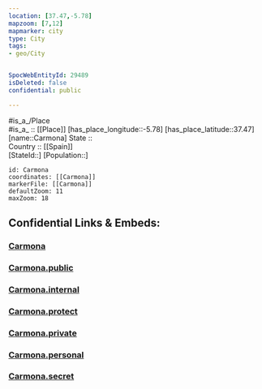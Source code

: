 ```yaml
---
location: [37.47,-5.78] 
mapzoom: [7,12] 
mapmarker: city 
type: City
tags:
- geo/City


SpocWebEntityId: 29489
isDeleted: false
confidential: public

---
```

#is_a_/Place  
#is_a_ :: [[Place]] 
[has_place_longitude::-5.78] 
[has_place_latitude::37.47] 
[name::Carmona] 
State ::  
Country :: [[Spain]]  
[StateId::] 
[Population::] 



```leaflet
id: Carmona
coordinates: [[Carmona]] 
markerFile: [[Carmona]] 
defaultZoom: 11 
maxZoom: 18
```


## Confidential Links & Embeds: 

### [Carmona](/_Standards/Earth/Continent/Europe/Europe~South/Spain/Provinces~Spain/Andalusia/Sevilla.Province/City/Carmona.md) 

### [Carmona.public](/_public/Earth/Continent/Europe/Europe~South/Spain/Provinces~Spain/Andalusia/Sevilla.Province/City/Carmona.public.md) 

### [Carmona.internal](/_internal/Earth/Continent/Europe/Europe~South/Spain/Provinces~Spain/Andalusia/Sevilla.Province/City/Carmona.internal.md) 

### [Carmona.protect](/_protect/Earth/Continent/Europe/Europe~South/Spain/Provinces~Spain/Andalusia/Sevilla.Province/City/Carmona.protect.md) 

### [Carmona.private](/_private/Earth/Continent/Europe/Europe~South/Spain/Provinces~Spain/Andalusia/Sevilla.Province/City/Carmona.private.md) 

### [Carmona.personal](/_personal/Earth/Continent/Europe/Europe~South/Spain/Provinces~Spain/Andalusia/Sevilla.Province/City/Carmona.personal.md) 

### [Carmona.secret](/_secret/Earth/Continent/Europe/Europe~South/Spain/Provinces~Spain/Andalusia/Sevilla.Province/City/Carmona.secret.md)

